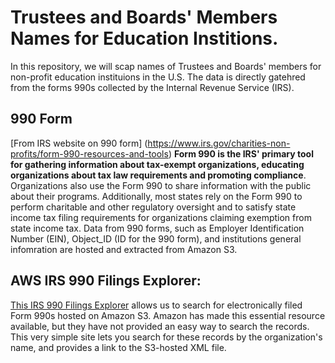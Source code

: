 # Trustees and Boards' Members Names for Education Institions. 
 
In this repository, we will scap names of Trustees and Boards' members for non-profit education instituions in the U.S. The data is directly gatehred from the forms 990s collected by the Internal Revenue Service (IRS).  

## 990 Form
[From IRS website on 990 form] (https://www.irs.gov/charities-non-profits/form-990-resources-and-tools)
**Form 990 is the IRS' primary tool for gathering information about tax-exempt organizations, educating organizations about tax law requirements and promoting compliance**. Organizations also use the Form 990 to share information with the public about their programs. Additionally, most states rely on the Form 990 to perform charitable and other regulatory oversight and to satisfy state income tax filing requirements for organizations claiming exemption from state income tax.
Data from 990 forms, such as Employer Identification Number (EIN), Object_ID (ID for the 990 form), and institutions general infomration are hosted and extracted from Amazon S3. 

## AWS IRS 990 Filings Explorer:
[This IRS 990 Filings Explorer] allows us to search for electronically filed Form 990s hosted on Amazon S3. Amazon has made this essential resource available, but they have not provided an easy way to search the records. This very simple site lets you search for these records by the organization's name, and provides a link to the S3-hosted XML file.


[This IRS 990 Filings Explorer]:http://irs-990-explorer.chrisgherbert.com/#aws-index-files
